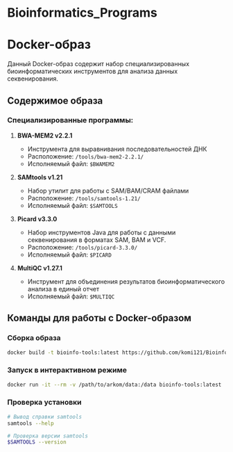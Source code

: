 # Bioinformatics_Programs

# Docker-образ

Данный Docker-образ содержит набор специализированных биоинформатических инструментов для анализа данных секвенирования.

## Содержимое образа

### Специализированные программы:

1. **BWA-MEM2 v2.2.1**
   - Инструмента для выравнивания последовательностей ДНК
   - Расположение: `/tools/bwa-mem2-2.2.1/`
   - Исполняемый файл: `$BWAMEM2`

2. **SAMtools v1.21**
   - Набор утилит для работы с SAM/BAM/CRAM файлами
   - Расположение: `/tools/samtools-1.21/`
   - Исполняемый файл: `$SAMTOOLS`

3. **Picard v3.3.0**
   - Набор инструментов Java для работы с данными секвенирования в форматах SAM, BAM и VCF.
   - Расположение: `/tools/picard-3.3.0/`
   - Исполняемый файл: `$PICARD`

4. **MultiQC v1.27.1**
   - Инструмент для объединения результатов биоинформатического анализа в единый отчет
   - Исполняемый файл: `$MULTIQC`

## Команды для работы с Docker-образом

### Сборка образа
```bash
docker build -t bioinfo-tools:latest https://github.com/komi121/Bioinformatics_Programs.git
```

### Запуск в интерактивном режиме
```bash
docker run -it --rm -v /path/to/arkom/data:/data bioinfo-tools:latest
```

### Проверка установки
```bash
# Вывод справки samtools
samtools --help

# Проверка версии samtools
$SAMTOOLS --version

```
